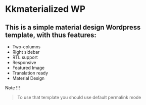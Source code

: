 # Kkmaterialized WP
## This is a simple material design Wordpress template, with thus features:
* Two-columns
* Right sidebar
* RTL support
* Responsive
* Featured Image
* Translation ready
* Material Design

Note !!!
> To use that template you should use default permalink mode
